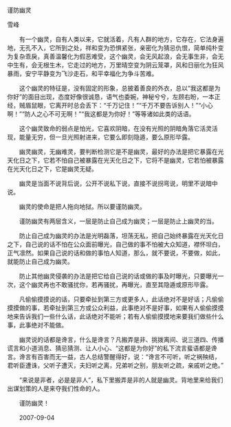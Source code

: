 谨防幽灵

雪峰


　　有一个幽灵，自有人类以来，它就活着，凡有人群的地方，它存在，它法身遍地，无孔不入，它所到之处，祥和变为恐惧紧张，亲密化为猜忌仇恨，简单纯朴变为复杂乖戾，真善温馨化为假恶难受，这个幽灵，会无风起浪，会无事生非，会无中生有，会无根生木，它走过的地方，万里晴空变为阴云笼罩，风和日丽化为狂风暴雨，安宁平静变为飞沙走石，和平幸福化为争斗苦难。

　　这个幽灵的特征是，没有固定的形象，总披着善良的外衣，总以“我这都是为你好”的面目出现，态度好像很诚恳，语气也委婉，神秘兮兮，左顾右盼，一本正经，贼眉鼠眼，它离开时总会丢下：“千万记住！”“千万不要告诉别人！”“小心啊！”“防人之心不可无啊！”“我这都是为你好！”等等诸如此类的话语。

　　这个幽灵致命的弱点是怕光，它喜欢阴暗，在没有光照的阴暗角落它活灵活现，能量无穷，但一旦光照射进来，它要么即刻隐遁，要么原形毕露。

　　幽灵幽灵，无幽难灵，要判断检测它是不是幽灵，最好的办法是把它暴露在光天化日之下，它若不怕自己被暴露在光天化日之下，它将不是幽灵，它若怕被暴露在光天化日之下，它是幽灵无疑。

　　幽灵是当面不说背后说，公开不说私下说，直接不说拐弯说，明里不说暗中说。

　　幽灵的使命是把人拖向地狱。所以要谨防幽灵。

　　谨防幽灵有两层含义，一层是防止自己成为幽灵；一层是防止上幽灵的当。

　　防止自己成为幽灵的办法是光明磊落，坦荡无私，把自己始终暴露在光天化日之下，自己说的话不怕在公众面前曝光，自己做的事不怕被大众知道，襟怀坦白，正气凛然。如果自己说的话和做的事怕人知道，那么，就不要说，不要做，如此，就能防止自己成为幽灵。

　　防止其他幽灵侵袭的办法是把它给自己说的话或做的事及时曝光，只要曝光一次，这个幽灵再也不敢骚扰你，若再骚扰，再曝光，直至其隐遁或原形毕露。

　　凡偷偷摸摸说的话，只要牵扯到第三方或更多人，此话绝对不是好话；凡偷偷摸摸做的事，若牵扯到第三方或公众利益，此事绝对不是好事，如果有人偷偷摸摸地来告诉我们一些什么话，此话绝对不能听；若有人偷偷摸摸地来要我们做些什么事，此事绝对不能做。

　　幽灵说的话都是谗言，什么是谗言？凡搬弄是非、挑拨离间、说三道四、传播谎言和小道消息、猜忌猜测、让人小心、“这都是为你好”的私下流言蜚语都是谗言。谗言有百害而无一益，古人总结警醒得好，说：“谗言不可听，听之祸殃结，君听臣遭诛，父听子遭灭，夫妇听之离，兄弟听之别，朋友听之疏，亲戚听之绝。”

　　“来说是非者，必是是非人”，私下里搬弄是非的人就是幽灵。背地里来给我们出谋划策的人是来夺我们性命的人。

　　谨防幽灵！

　　2007-09-04



